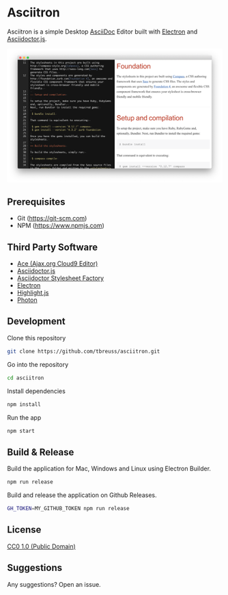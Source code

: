 # Asciitron

Asciitron is a simple Desktop [AsciiDoc](https://asciidoctor.org/docs/what-is-asciidoc/) Editor built with [Electron](https://electronjs.org) and [Asciidoctor.js](https://asciidoctor.org/docs/asciidoctor.js/).

![Asciitron](asciitron.png)

## Prerequisites

- Git (https://git-scm.com)
- NPM (https://www.npmjs.com)

## 	Third Party Software

- [Ace (Ajax.org Cloud9 Editor)](https://ace.c9.io/)
- [Asciidoctor.js](https://asciidoctor.org/docs/asciidoctor.js/)
- [Asciidoctor Stylesheet Factory](https://github.com/asciidoctor/asciidoctor-stylesheet-factory)
- [Electron](https://www.electronjs.org/)
- [Highlight.js](https://highlightjs.org/)
- [Photon](http://photonkit.com/)

## Development

Clone this repository

~~~bash
git clone https://github.com/tbreuss/asciitron.git
~~~

Go into the repository

~~~bash
cd asciitron
~~~ 

Install dependencies

~~~bash
npm install
~~~

Run the app

~~~bash
npm start
~~~

## Build & Release

Build the application for Mac, Windows and Linux using Electron Builder.

~~~bash
npm run release
~~~

Build and release the application on Github Releases.

```bash
GH_TOKEN=MY_GITHUB_TOKEN npm run release
```

## License 

[CC0 1.0 (Public Domain)](LICENSE.md)

## Suggestions

Any suggestions? Open an issue.
